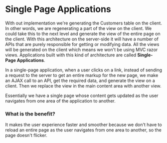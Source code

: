 # Single Page Applications

With out implementation we're generating the Customers table on the client. In other words, we are regenerating a part of the view on the client. We could take this to the next level and generate the view of the entire page on the client. With this architecture on the server-side it will have a number of APIs that are purely responsible for getting or modifying data. All the views will be generated on the client which means we won't be using MVC razor views. Applications built with this kind of architecture are called **Single-Page Applications**.

In a single-page application, when a user clicks on a link, instead of sending a request to the server to get an entire markup for the new page, we make an AJAX call to an API, get the required data, and generate the view on a client. Then we replace the view in the main content area with another view.

Essentially we have a single page whose content gets updated as the user navigates from one area of the application to another.

### What is the benefit?

It makes the user experience faster and smoother because we don't have to reload an entire page as the user navigates from one area to another, so the page doesn't flicker.

